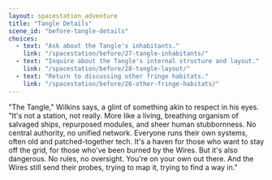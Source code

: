 ```yaml
---
layout: spacestation_adventure
title: "Tangle Details"
scene_id: "before-tangle-details"
choices:
  - text: "Ask about the Tangle's inhabitants."
    link: "/spacestation/before/27-tangle-inhabitants/"
  - text: "Inquire about the Tangle's internal structure and layout."
    link: "/spacestation/before/28-tangle-layout/"
  - text: "Return to discussing other fringe habitats."
    link: "/spacestation/before/26-other-fringe-habitats/"
---
```


"The Tangle," Wilkins says, a glint of something akin to respect in his eyes. "It's not a station, not really. More like a living, breathing organism of salvaged ships, repurposed modules, and sheer human stubbornness. No central authority, no unified network. Everyone runs their own systems, often old and patched-together tech. It's a haven for those who want to stay off the grid, for those who've been burned by the Wires. But it's also dangerous. No rules, no oversight. You're on your own out there. And the Wires still send their probes, trying to map it, trying to find a way in."
